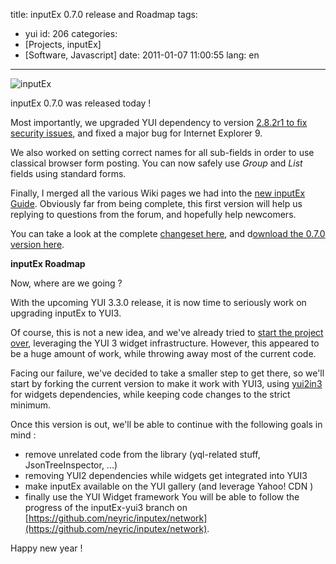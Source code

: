 title: inputEx 0.7.0 release and Roadmap
tags:
- yui
id: 206
categories:
- [Projects, inputEx]
- [Software, Javascript]
date: 2011-01-07 11:00:55
lang: en
---

![](http://neyric.github.com/inputex.jpg "inputEx")

inputEx 0.7.0 was released today !

Most importantly, we upgraded YUI dependency to version [2.8.2r1 to fix security issues](http://www.yuiblog.com/blog/2010/10/25/yui-2-8-2-security-update/), and fixed a major bug for Internet Explorer 9.

We also worked on setting correct names for all sub-fields in order to use classical browser form posting. You can now safely use _Group_ and _List_ fields using standard forms.

Finally, I merged all the various Wiki pages we had into the [new inputEx Guide](http://neyric.github.com/inputex/guide.html). Obviously far from being complete, this first version will help us replying to questions from the forum, and hopefully help newcomers.

You can take a look at the complete [changeset here](http://neyric.github.com/inputex/version.txt), and d[ownload the 0.7.0 version here](http://cloud.github.com/downloads/neyric/inputex/inputex-0.7.0.zip).

**inputEx Roadmap**

Now, where are we going ?

With the upcoming YUI 3.3.0 release, it is now time to seriously work on upgrading inputEx to YUI3.

Of course, this is not a new idea, and we've already tried to [start the project over](http://xkcd.com/844/), leveraging the YUI 3 widget infrastructure. However, this appeared to be a huge amount of work, while throwing away most of the current code.

Facing our failure, we've decided to take a smaller step to get there, so we'll start by forking the current version to make it work with YUI3, using [yui2in3](http://developer.yahoo.com/yui/3/examples/yui/yui-compat.html) for widgets dependencies, while keeping code changes to the strict minimum.

Once this version is out, we'll be able to continue with the following goals in mind :

*   remove unrelated code from the library (yql-related stuff, JsonTreeInspector, ...)
*   removing YUI2 dependencies while widgets get integrated into YUI3
*   make inputEx available on the YUI gallery (and leverage Yahoo! CDN )
*   finally use the YUI Widget framework
You will be able to follow the progress of the inputEx-yui3 branch on [https://github.com/neyric/inputex/network](https://github.com/neyric/inputex/network).

Happy new year !